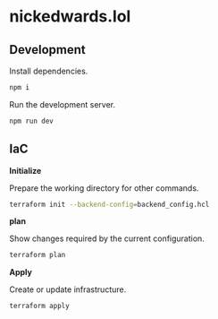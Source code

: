# nickedwards.lol

## Development

Install dependencies.

```sh
npm i
```

Run the development server.

```sh
npm run dev
```

## IaC

**Initialize**

Prepare the working directory for other commands.

```sh
terraform init --backend-config=backend_config.hcl
```

**plan**

Show changes required by the current configuration.

```sh
terraform plan
```

**Apply**

Create or update infrastructure.

```sh
terraform apply
```
